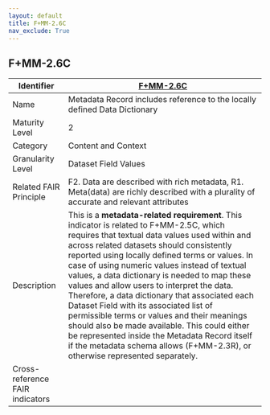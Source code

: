 ```yaml
---
layout: default
title: F+MM-2.6C
nav_exclude: True
---
```


## F+MM-2.6C

| Identifier | [F+MM-2.6C](https://github.com/FAIRplus/Data-Maturity/blob/indicator-definitions/docs/_indicators/D.%20F+MM-2.6C.md) |
| ---------- | ----------|
| Name | Metadata Record includes reference to the locally defined Data Dictionary  |
| Maturity Level | 2 |
| Category | Content and Context |
| Granularity Level | Dataset Field Values |
| Related FAIR Principle | F2. Data are described with rich metadata, R1. Meta(data) are richly described with a plurality of accurate and relevant attributes |
| Description | This is a **metadata-related requirement**. This indicator is related to F+MM-2.5C, which requires that textual data values used within and across related datasets should consistently reported using locally defined terms or values. In case of using numeric values instead of textual values, a data dictionary is needed to map these values and allow users to interpret the data. Therefore, a data dictionary that associated each Dataset Field with its associated list of permissible terms or values and their meanings should also be made available. This could either be represented inside the Metadata Record itself if the metadata schema allows (F+MM-2.3R), or otherwise represented separately.  |
| Cross-reference FAIR indicators | |
